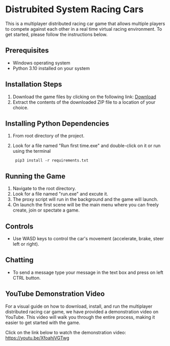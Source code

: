# Distrubited System Racing Cars

This is a multiplayer distributed racing car game that allows multiple players to
compete against each other in a real time virtual racing environment. To get started, please follow the instructions below.

## Prerequisites

* Windows operating system
* Python 3.10 installed on your system

## Installation Steps

1. Download the game files by clicking on the following link: [Download](https://drive.google.com/drive/folders/1frWMftkLvu9jjcvbRjIKaBYx2iYEl2MM?usp=sharing)
2. Extract the contents of the downloaded ZIP file to a location of your choice.

## Installing Python Dependencies

1. From root directory of the project.
2. Look for a file named "Run first time.exe" and double-click on it or run using the terminal
   
   ```ssh
    pip3 install -r requirements.txt
   ```
   
## Running the Game

1. Navigate to the root directory.
2. Look for a file named "run.exe" and excute it.
3. The proxy script will run in the background and the game will launch.
4. On launch the first scene will be the main menu where you can freely create, join or spectate a game.
   
## Controls

* Use WASD  keys to control the car's movement (accelerate, brake, steer left or right).

## Chatting

* To send a message type your message in the text box and press on left CTRL button.

## YouTube Demonstration Video

For a visual guide on how to download, install, and run the multiplayer distributed racing car game, we have provided a demonstration video on YouTube. This video will walk you through the entire process, making it easier to get started with the game.

Click on the link below to watch the demonstration video:<br/>
https://youtu.be/XfoahjVGTwg
